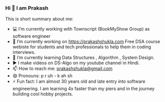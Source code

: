 ### Hi 👋 I am Prakash

This is short summary about me:

- 💻 I’m currently working with Townscript (BookMyShow Group) as software engineer
- 🔭 I’m currently working on https://prakashshukla.com Free DSA course webiste for students and tech professionals to help them in coding interviews.
- 🌱 I’m currently learning Data Structures , Algorithm , System Design.
-  ▶️ I make videos on DS-Algo on my youtube channel in Hindi.
- 📫 How to reach me: prakashshukla@gmail.com
- 😄 Pronouns: p r uh - k ah sh
- ⚡ Fun fact: I am almost 30 years old and late entry into software engineering. I am learning 4x faster than my piers and in the journey building cool hobby projects.
 
